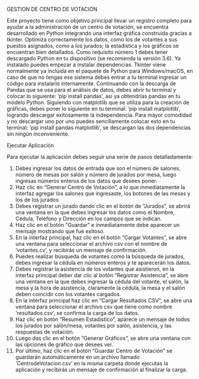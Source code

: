 
GESTION DE CENTRO DE VOTACIÓN

Este proyecto tiene como objetivo principal llevar un registro completo para ayudar a la administración de un centro de votación, se encuentra desarrollado en Python integrando una interfaz gráfica construida gracias a tkinter. Optimiza correctamente los datos, como los de votantes a sus puestos asignados, como a los jurados; la estadística y los gráficos se encuentran bien detallados.
Como requisito número 1 debes tener descargado Python en tu dispositivo (se recomienda la versión 3.6). Ya instalado puedes empezar a instalar dependencias. Tkinter viene normalmente ya incluida en el paquete de Python para Windows/macOS, en caso de que no tengas ese sistema debes entrar a tu terminal ingresar un código para instalarlo internamente.
Continuando con la descarga de Pandas que se usa para el análisis de datos, debes abrir tu terminal y colocar lo siguiente: ‘pip install pandas’, así ya obtendrías pandas en tu modelo Python. Siguiendo con matplotlib que se utiliza para la creación de gráficas, debes poner lo siguiente en tu terminal: ‘pip install matplotlib’, logrando descargar exitosamente la independencia.
Para mayor comodidad y no descargar uno por uno puedes sencillamente colocar esto en tu terminal: ‘pip install pandas matplotlib’, se descargan las dos dependencias sin ningún inconveniente.

Ejecutar Aplicación

Para ejecutar la aplicación debes seguir una serie de pasos detalladamente:
1.	Debes ingresar los datos de entrada que son el número de salones, número de mesas por salón y número de jurados por mesa, luego ingresas números enteros de los datos que desees poner.
2.	Haz clic en “Generar Centro de Votación”, a lo que inmediatamente la interfaz agregar los salones que ingresaste, los botones de las mesas y los de los jurados
3.	Debes registrar un jurado dando clic en el botón de “Jurados”, se abrirá una ventana en la que debes ingresar los datos como el Nombre, Cédula, Teléfono y Dirección en los campos que se indican.
4.	Haz clic en el botón “Guardar” e inmediatamente debe aparecer un mensaje mostrando que fue exitoso. 
5.	En la interfaz principal, haz clic en el botón “Cargar Votantes”, se abre una ventana para seleccionar el archivo csv con el nombre de ‘votantes.cv’, y recibirás un mensaje de confirmación.
6.	Puedes realizar búsqueda de votantes como la búsqueda de jurados, debes ingresar la cédula en números enteros y te aparecerán los datos.
7.	Debes registrar la asistencia de los votantes que asistieron, en la interfaz principal deber dar clic al botón “Registrar Asistencia”, se abre una ventana en la que debes ingresar la cédula del votante, el salón, la mesa y la hora de asistencia, claramente la cédula, la mesa y el salón deben coincidir con los votantes cargados.
8.	En la interfaz principal haz clic en “Cargar Resultados CSV”, se abre una ventana para seleccionar el archivo csv que tiene como nombre ‘resultados.csv’, se confirma la carga de los datos.
9.	Haz clic en botón “Resumen Estadístico”, aparece un mensaje de todos los jurados por salón/mesa, votantes por salón, asistencia, y las respuestas de votación.
10.	Luego das clic en el botón “Generar Gráficos”, se abre una ventana con las opciones de gráfico que desees ver.
11.	Por último, haz clic en el botón “Guardar Centro de Votación” se guardarán automáticamente en un archivo llamado ‘CentrodeVotacion.csv’ en la misma carpeta donde ejecutas la aplicación y recibirás un mensaje de confirmación al finalizar la carga.


